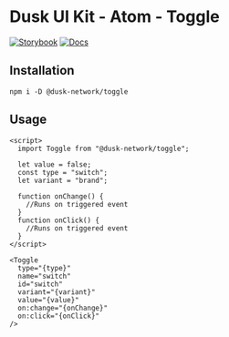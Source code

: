 # Dusk UI Kit - Atom - Toggle

[![Storybook](https://img.shields.io/badge/Storybook-Component_Playground-%23FF4785?style=flat&toggle=storybook)](https://dusk-network.github.io/dusk-ui-kit/?path=/story/components-atoms-toggle)
[![Docs](https://img.shields.io/badge/Documentation-%235E35CF?style=flat)](https://dusk-network.github.io/dusk-ui-kit/docs/components/atoms/toggle)

## Installation

```
npm i -D @dusk-network/toggle
```

## Usage

<!-- MARKDOWN-AUTO-DOCS:START (CODE:src=../../../examples/src/atoms/toggle/Toggle_01.svelte) -->
<!-- The below code snippet is automatically added from ../../../examples/src/atoms/toggle/Toggle_01.svelte -->
```svelte
<script>
  import Toggle from "@dusk-network/toggle";

  let value = false;
  const type = "switch";
  let variant = "brand";

  function onChange() {
    //Runs on triggered event
  }
  function onClick() {
    //Runs on triggered event
  }
</script>

<Toggle
  type="{type}"
  name="switch"
  id="switch"
  variant="{variant}"
  value="{value}"
  on:change="{onChange}"
  on:click="{onClick}"
/>
```
<!-- MARKDOWN-AUTO-DOCS:END -->
